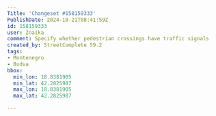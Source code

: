 ```yaml
---
Title: 'Changeset #158159333'
PublishDate: 2024-10-21T08:41:59Z
id: 158159333
user: Znaika
comment: Specify whether pedestrian crossings have traffic signals
created_by: StreetComplete 59.2
tags:
- Montenegro
- Budva
bbox:
  min_lon: 18.8381905
  min_lat: 42.2825987
  max_lon: 18.8381905
  max_lat: 42.2825987

---
```

